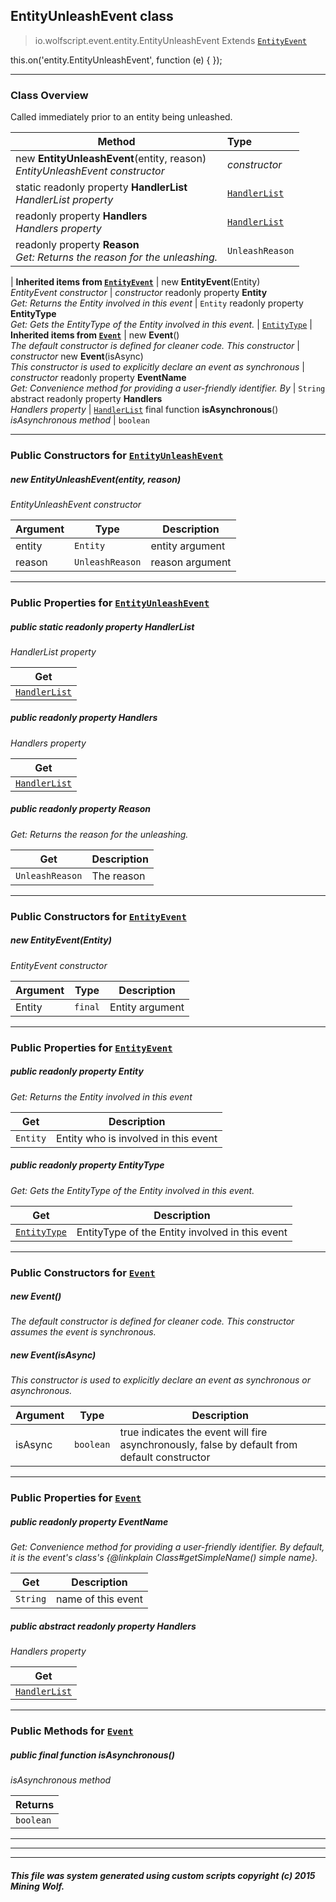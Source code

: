 ## EntityUnleashEvent __class__

>io.wolfscript.event.entity.EntityUnleashEvent
>Extends [`EntityEvent`](EntityEvent.md)

this.on('entity.EntityUnleashEvent', function (e) { });

---

### Class Overview

Called immediately prior to an entity being unleashed.

Method | Type   
--- | :--- 
new __EntityUnleashEvent__(entity, reason) <br> _EntityUnleashEvent constructor_ | _constructor_
static readonly property __HandlerList__ <br> _HandlerList property_ | [`HandlerList`](../HandlerList.md)
 readonly property __Handlers__ <br> _Handlers property_ | [`HandlerList`](../HandlerList.md)
 readonly property __Reason__ <br> _Get: Returns the reason for the unleashing._ | `UnleashReason`
 |
__Inherited items from [`EntityEvent`](EntityEvent.md)__ |
new __EntityEvent__(Entity) <br> _EntityEvent constructor_ | _constructor_
 readonly property __Entity__ <br> _Get: Returns the Entity involved in this event_ | `Entity`
 readonly property __EntityType__ <br> _Get: Gets the EntityType of the Entity involved in this event._ | [`EntityType`](../../entity/EntityType.md)
 |
__Inherited items from [`Event`](../Event.md)__ |
new __Event__() <br> _The default constructor is defined for cleaner code. This constructor_ | _constructor_
new __Event__(isAsync) <br> _This constructor is used to explicitly declare an event as synchronous_ | _constructor_
 readonly property __EventName__ <br> _Get: Convenience method for providing a user-friendly identifier. By_ | `String`
abstract readonly property __Handlers__ <br> _Handlers property_ | [`HandlerList`](../HandlerList.md)
final function __isAsynchronous__() <br> _isAsynchronous method_ | `boolean`







---

### Public Constructors for [`EntityUnleashEvent`](EntityUnleashEvent.md)

##### <a id='entityunleashevent'></a>new __EntityUnleashEvent__(entity, reason) 

_EntityUnleashEvent constructor_

Argument | Type | Description  
--- | --- | --- 
entity | `Entity` | entity argument
reason | `UnleashReason` | reason argument

---

### Public Properties for [`EntityUnleashEvent`](EntityUnleashEvent.md)

##### <a id='handlerlist'></a>public static readonly property __HandlerList__

_HandlerList property_

Get | 
--- | 
[`HandlerList`](../HandlerList.md) |



##### <a id='handlers'></a>public  readonly property __Handlers__

_Handlers property_

Get | 
--- | 
[`HandlerList`](../HandlerList.md) |



##### <a id='reason'></a>public  readonly property __Reason__

_Get: Returns the reason for the unleashing._

Get | Description
--- | --- 
`UnleashReason` | The reason



---
### Public Constructors for [`EntityEvent`](EntityEvent.md)

##### <a id='entityevent'></a>new __EntityEvent__(Entity) 

_EntityEvent constructor_

Argument | Type | Description  
--- | --- | --- 
Entity | `final` | Entity argument

---

### Public Properties for [`EntityEvent`](EntityEvent.md)

##### <a id='entity'></a>public  readonly property __Entity__

_Get: Returns the Entity involved in this event_

Get | Description
--- | --- 
`Entity` | Entity who is involved in this event



##### <a id='entitytype'></a>public  readonly property __EntityType__

_Get: Gets the EntityType of the Entity involved in this event._

Get | Description
--- | --- 
[`EntityType`](../../entity/EntityType.md) | EntityType of the Entity involved in this event



---
### Public Constructors for [`Event`](../Event.md)

##### <a id='event'></a>new __Event__() 

_The default constructor is defined for cleaner code. This constructor assumes the event is synchronous._


##### <a id='event'></a>new __Event__(isAsync) 

_This constructor is used to explicitly declare an event as synchronous or asynchronous._

Argument | Type | Description  
--- | --- | --- 
isAsync | `boolean` | true indicates the event will fire asynchronously, false by default from default constructor

---

### Public Properties for [`Event`](../Event.md)

##### <a id='eventname'></a>public  readonly property __EventName__

_Get: Convenience method for providing a user-friendly identifier. By default, it is the event's class's {@linkplain Class#getSimpleName() simple name}._

Get | Description
--- | --- 
`String` | name of this event



##### <a id='handlers'></a>public abstract readonly property __Handlers__

_Handlers property_

Get | 
--- | 
[`HandlerList`](../HandlerList.md) |



---

### Public Methods for [`Event`](../Event.md)

##### <a id='isasynchronous'></a>public final function __isAsynchronous__()

_isAsynchronous method_

Returns | 
--- | 
`boolean` |


---


---


---


##### This file was system generated using custom scripts copyright (c) 2015 Mining Wolf.
	

